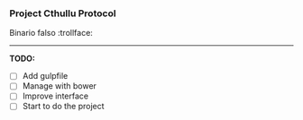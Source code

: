 ### Project Cthullu Protocol

Binario falso :trollface:

---

**TODO:**
- [ ] Add gulpfile 
- [ ] Manage with bower
- [ ] Improve interface
- [ ] Start to do the project
